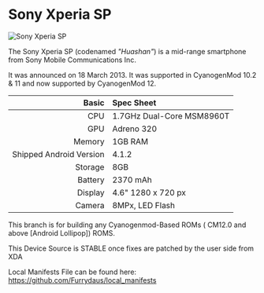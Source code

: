 Sony Xperia SP
==============

![Sony Xperia SP](http://www.tudoemtecnologia.com/wp-content/uploads/2013/10/DSC01229-1.jpg "The Sony Xperia SP in White Colouring")

The Sony Xperia SP (codenamed _"Huashan"_) is a mid-range smartphone from Sony Mobile Communications Inc.

It was announced on 18 March 2013. It was supported in CyanogenMod 10.2 & 11 and now supported by CyanogenMod 12.

Basic   | Spec Sheet
-------:|:-------------------------
CPU     | 1.7GHz Dual-Core MSM8960T
GPU     | Adreno 320
Memory  | 1GB RAM
Shipped Android Version | 4.1.2
Storage | 8GB
Battery | 2370 mAh
Display | 4.6" 1280 x 720 px
Camera  | 8MPx, LED Flash

This branch is for building any Cyanogenmod-Based ROMs ( CM12.0 and above [Android Lollipop]) ROMS.

This Device Source is STABLE once fixes are patched by the user side from XDA

Local Manifests File can be found here: https://github.com/Furrydaus/local_manifests
